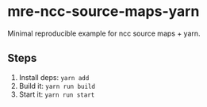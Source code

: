 # mre-ncc-source-maps-yarn

Minimal reproducible example for ncc source maps + yarn.

## Steps

1. Install deps: `yarn add`
1. Build it: `yarn run build`
1. Start it: `yarn run start`
